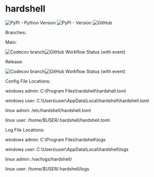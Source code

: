 # hardshell

![PyPI - Python Version](https://img.shields.io/pypi/pyversions/hardshell)
![PyPI - Version](https://img.shields.io/pypi/v/hardshell)
![GitHub](https://img.shields.io/github/license/tomburge/hardshell)

Branches:

Main:

![Codecov branch](https://img.shields.io/codecov/c/github/tomburge/hardshell/main)![GitHub Workflow Status (with event)](https://img.shields.io/github/actions/workflow/status/tomburge/hardshell/tests.yaml)

Release:

![Codecov branch](https://img.shields.io/codecov/c/github/tomburge/hardshell/release)![GitHub Workflow Status (with event)](https://img.shields.io/github/actions/workflow/status/tomburge/hardshell/release.yaml)

Config File Locations:

windows admin: C:\Program Files\hardshell\hardshell.toml

windows user: C:\Users\user\AppData\Local\hardshell\hardshell.toml

linux admin: /etc/hardshell/hardshell.toml

linux user: /home/$USER/.hardshell/hardshell.toml

Log File Locations:

windows admin: C:\Program Files\hardshell\logs

windows user: C:\Users\user\AppData\Local\hardshell\logs

linux admin: /var/logs/hardshell/

linux user: /home/$USER/.hardshell/logs
